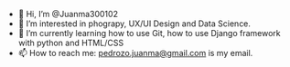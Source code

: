 - 👋 Hi, I’m @Juanma300102
- 👀 I’m interested in phograpy, UX/UI Design and Data Science.
- 🌱 I’m currently learning how to use Git, how to use Django framework with python and HTML/CSS
- 📫 How to reach me: pedrozo.juanma@gmail.com is my email. 

<!---
Juanma300102/Juanma300102 is a ✨ special ✨ repository because its `README.md` (this file) appears on your GitHub profile.
You can click the Preview link to take a look at your changes.
--->
